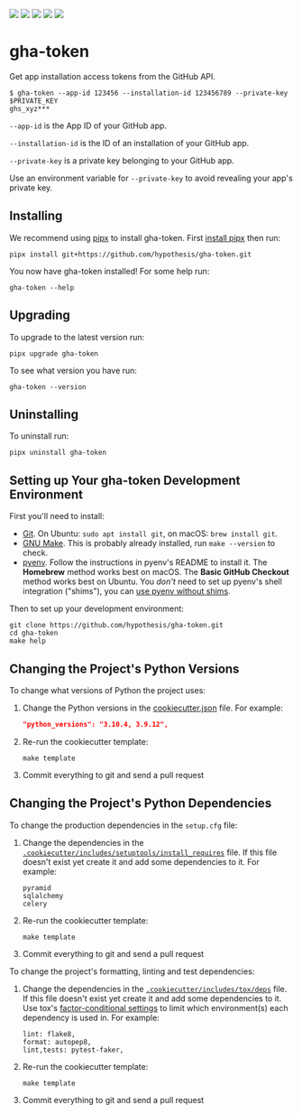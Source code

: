 <a href="https://github.com/hypothesis/gha-token/actions/workflows/ci.yml?query=branch%3Amain"><img src="https://img.shields.io/github/actions/workflow/status/hypothesis/gha-token/ci.yml?branch=main"></a>
<a><img src="https://img.shields.io/badge/python-3.10 | 3.9 | 3.8 | 3.7-success"></a>
<a href="https://github.com/hypothesis/gha-token/blob/main/LICENSE"><img src="https://img.shields.io/badge/license-BSD--2--Clause-success"></a>
<a href="https://github.com/hypothesis/cookiecutters/tree/main/pypackage"><img src="https://img.shields.io/badge/cookiecutter-pypackage-success"></a>
<a href="https://black.readthedocs.io/en/stable/"><img src="https://img.shields.io/badge/code%20style-black-000000"></a>

# gha-token

Get app installation access tokens from the GitHub API.

```console
$ gha-token --app-id 123456 --installation-id 123456789 --private-key $PRIVATE_KEY
ghs_xyz***
```

`--app-id` is the App ID of your GitHub app.

`--installation-id` is the ID of an installation of your GitHub app.

`--private-key` is a private key belonging to your GitHub app.

Use an environment variable for `--private-key` to avoid revealing your app's private key.

## Installing

We recommend using [pipx](https://pypa.github.io/pipx/) to install
gha-token.
First [install pipx](https://pypa.github.io/pipx/#install-pipx) then run:

```terminal
pipx install git+https://github.com/hypothesis/gha-token.git
```

You now have gha-token installed! For some help run:

```
gha-token --help
```

## Upgrading

To upgrade to the latest version run:

```terminal
pipx upgrade gha-token
```

To see what version you have run:

```terminal
gha-token --version
```

## Uninstalling

To uninstall run:

```
pipx uninstall gha-token
```

## Setting up Your gha-token Development Environment

First you'll need to install:

* [Git](https://git-scm.com/).
  On Ubuntu: `sudo apt install git`, on macOS: `brew install git`.
* [GNU Make](https://www.gnu.org/software/make/).
  This is probably already installed, run `make --version` to check.
* [pyenv](https://github.com/pyenv/pyenv).
  Follow the instructions in pyenv's README to install it.
  The **Homebrew** method works best on macOS.
  The **Basic GitHub Checkout** method works best on Ubuntu.
  You _don't_ need to set up pyenv's shell integration ("shims"), you can
  [use pyenv without shims](https://github.com/pyenv/pyenv#using-pyenv-without-shims).

Then to set up your development environment:

```terminal
git clone https://github.com/hypothesis/gha-token.git
cd gha-token
make help
```

## Changing the Project's Python Versions

To change what versions of Python the project uses:

1. Change the Python versions in the
   [cookiecutter.json](.cookiecutter/cookiecutter.json) file. For example:

   ```json
   "python_versions": "3.10.4, 3.9.12",
   ```

2. Re-run the cookiecutter template:

   ```terminal
   make template
   ```

3. Commit everything to git and send a pull request

## Changing the Project's Python Dependencies

To change the production dependencies in the `setup.cfg` file:

1. Change the dependencies in the [`.cookiecutter/includes/setuptools/install_requires`](.cookiecutter/includes/setuptools/install_requires) file.
   If this file doesn't exist yet create it and add some dependencies to it.
   For example:

   ```
   pyramid
   sqlalchemy
   celery
   ```

2. Re-run the cookiecutter template:

   ```terminal
   make template
   ```

3. Commit everything to git and send a pull request

To change the project's formatting, linting and test dependencies:

1. Change the dependencies in the [`.cookiecutter/includes/tox/deps`](.cookiecutter/includes/tox/deps) file.
   If this file doesn't exist yet create it and add some dependencies to it.
   Use tox's [factor-conditional settings](https://tox.wiki/en/latest/config.html#factors-and-factor-conditional-settings)
   to limit which environment(s) each dependency is used in.
   For example:

   ```
   lint: flake8,
   format: autopep8,
   lint,tests: pytest-faker,
   ```

2. Re-run the cookiecutter template:

   ```terminal
   make template
   ```

3. Commit everything to git and send a pull request
